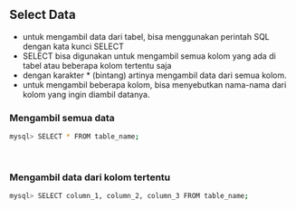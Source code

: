 ## Select Data

- untuk mengambil data dari tabel, bisa menggunakan perintah SQL dengan kata kunci SELECT
- SELECT bisa digunakan untuk mengambil semua kolom yang ada di tabel atau beberapa kolom tertentu saja
- dengan karakter \* (bintang) artinya mengambil data dari semua kolom.
- untuk mengambil beberapa kolom, bisa menyebutkan nama-nama dari kolom yang ingin diambil datanya.

### Mengambil semua data

```sh
mysql> SELECT * FROM table_name;
```

<br>

### Mengambil data dari kolom tertentu

```sh
mysql> SELECT column_1, column_2, column_3 FROM table_name;
```
